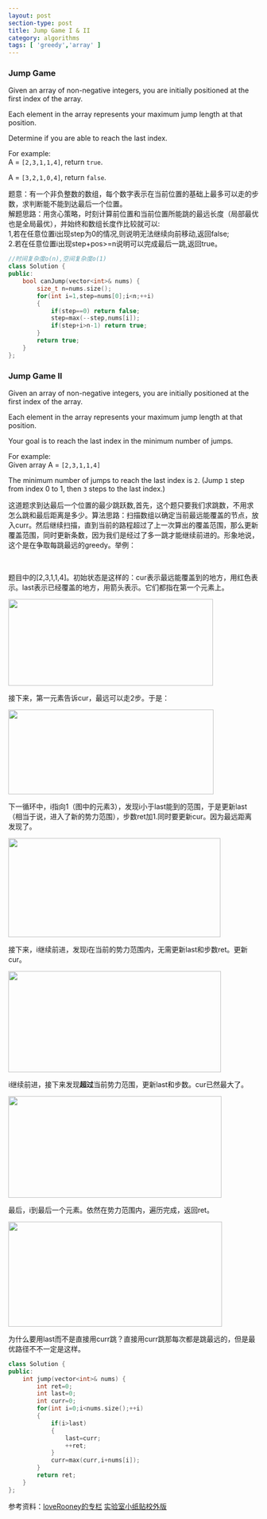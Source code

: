 ```yaml
---
layout: post
section-type: post
title: Jump Game I & II
category: algorithms
tags: [ 'greedy','array' ]
---
```



### Jump Game  
  
<p>Given an array of non-negative integers, you are initially positioned at the first index of the array.</p>
<p>Each element in the array represents your maximum jump length at that position.</p>
<p>Determine if you are able to reach the last index.</p>
<p>For example:<br />A =&nbsp;<code>[2,3,1,1,4]</code>, return&nbsp;<code>true</code>.</p>
<p>A =&nbsp;<code>[3,2,1,0,4]</code>, return&nbsp;<code>false</code>.</p>  
  

题意：有一个非负整数的数组，每个数字表示在当前位置的基础上最多可以走的步数，求判断能不能到达最后一个位置。  
解题思路：用贪心策略，时刻计算前位置和当前位置所能跳的最远长度（局部最优也是全局最优），并始终和数组长度作比较就可以:  
1,若在任意位置i出现step为0的情况,则说明无法继续向前移动,返回false;  
2.若在任意位置i出现step+pos>=n说明可以完成最后一跳,返回true。   

```cpp
//时间复杂度o(n),空间复杂度o(1)
class Solution {
public:
    bool canJump(vector<int>& nums) {
        size_t n=nums.size();
        for(int i=1,step=nums[0];i<n;++i)
        {
            if(step==0) return false;
            step=max(--step,nums[i]);
            if(step+i>n-1) return true;
        }
        return true;
    }
};
```

### Jump Game II  

<p>Given an array of non-negative integers, you are initially positioned at the first index of the array.</p>
<p>Each element in the array represents your maximum jump length at that position.</p>
<p>Your goal is to reach the last index in the minimum number of jumps.</p>
<p> For example:<br />
Given array A = <code>[2,3,1,1,4]</code>
</p>
<p>
The minimum number of jumps to reach the last index is <code>2</code>. (Jump <code>1</code> step from index 0 to 1, then <code>3</code> steps to the last index.)
</p>  
  
这道题求到达最后一个位置的最少跳跃数,首先，这个题只要我们求跳数，不用求怎么跳和最后距离是多少。算法思路：扫描数组以确定当前最远能覆盖的节点，放入curr。然后继续扫描，直到当前的路程超过了上一次算出的覆盖范围，那么更新覆盖范围，同时更新条数，因为我们是经过了多一跳才能继续前进的。形象地说，这个是在争取每跳最远的greedy。举例：
<p>&nbsp;</p>
<p>题目中的[2,3,1,1,4]。初始状态是这样的：cur表示最远能覆盖到的地方，用红色表示。last表示已经覆盖的地方，用箭头表示。它们都指在第一个元素上。</p>
<p><img src="http://images.cnitblog.com/blog/466943/201307/10224309-52385b3be596487ba515a60f6ca26be3.png" alt="" width="412" height="174" /></p>
<p>接下来，第一元素告诉cur，最远可以走2步。于是：</p>
<p><img src="http://images.cnitblog.com/blog/466943/201307/10224831-8c9350ce05e84ffd879d59608fb183e7.png" alt="" width="413" height="170" /></p>
<p>下一循环中，i指向1（图中的元素3），发现i小于last能到的范围，于是更新last（相当于说，进入了新的势力范围），步数ret加1.同时要更新cur。因为最远距离发现了。</p>
<p><img src="http://images.cnitblog.com/blog/466943/201307/10230149-58095e5c30bd468d8eb8ba7fa2060042.png" alt="" width="427" height="199" /></p>
<p>接下来，i继续前进，发现i在当前的势力范围内，无需更新last和步数ret。更新cur。</p>
<p><img src="http://images.cnitblog.com/blog/466943/201307/10230357-1a539fc05fcd44a2a638e4fafe8cc5da.png" alt="" width="428" height="203" /></p>
<p>i继续前进，接下来发现<strong>超过</strong>当前势力范围，更新last和步数。cur已然最大了。</p>
<p><img src="http://images.cnitblog.com/blog/466943/201307/10230735-f18d66ab62aa44e6a426663b3880bb59.png" alt="" width="429" height="204" /></p>
<p>最后，i到最后一个元素。依然在势力范围内，遍历完成，返回ret。</p>
<p><img src="http://images.cnitblog.com/blog/466943/201307/10231024-438f2b57106949ac92bddc4ba2acb64f.png" alt="" width="430" height="211" /></p>  
为什么要用last而不是直接用curr跳？直接用curr跳那每次都是跳最远的，但是最优路径不不一定是这样。  

```cpp
class Solution {
public:
    int jump(vector<int>& nums) {
        int ret=0;
        int last=0;
        int curr=0;
        for(int i=0;i<nums.size();++i)
        {
            if(i>last) 
            {
                last=curr;
                ++ret;
            }
            curr=max(curr,i+nums[i]);
        }
        return ret;
    }
};
```

参考资料：[loveRooney的专栏](http://blog.csdn.net/loverooney/article/details/38455475)  [实验室小纸贴校外版](http://www.cnblogs.com/lichen782/p/leetcode_Jump_Game_II.html)